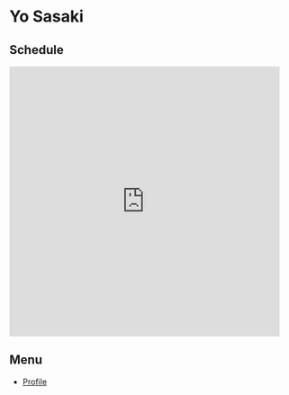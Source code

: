 # Yo Sasaki

## Schedule

<iframe src="https://calendar.google.com/calendar/embed?src=hikonyan.mh36%40gmail.com&ctz=Asia%2FTokyo" style="border: 0" width="480" height="480" frameborder="0" scrolling="no"></iframe>

## Menu

- [Profile](/profile)
